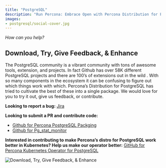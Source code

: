```yaml
---
title: "PostgreSQL"
description: "Run Percona: Embrace Open with Percona Distribution for PostgreSQL"
images:
- postgresql/social-cover.jpg
---
```


*How can you help?*

## Download, Try, Give Feedback, & Enhance

The PostgreSQL community is a vibrant community with tons of awesome tools, extension, and projects. In fact Github has over 58K different PostgreSQL projects and there are 100’s of extensions out in the wild . With so many components in the ecosystem it can be confusing to figure out which things work with which. Percona’s Distribution for PostgreSQL has tried to cultivate the best of these into a single package. We would love for you to try it out, give us feedback, or contribute.

**Looking to report a bug:** [Jira](https://jira.percona.com/projects/DISTPG/issues/DISTPG-246?filter=allopenissues)

**Looking to submit a PR and contribute code:**

*   [Github for Percona PostgreSQL Packging](https://github.com/percona/postgres-packaging)
*   [Github for Pg_stat_monitor](https://github.com/percona/pg_stat_monitor/)

**Interested in contributing to make Percona’s distro for PostgreSQL work better in Kubernetes?  Help us make our operator better:** [GitHub for Percona Kubernetes Operator for PostgreSQL](https://github.com/percona/percona-postgresql-operator)

![Download, Try, Give Feedback, & Enhance](/postgresql/cover-line-2.jpg)

